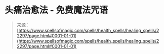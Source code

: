 <!--yml

category: 未分类

date: 2024-06-12 19:06:28

-->

# 头痛治愈法 - 免费魔法咒语

> 来源：[https://www.spellsofmagic.com/spells/health_spells/healing_spells/22297/page.html#0001-01-01](https://www.spellsofmagic.com/spells/health_spells/healing_spells/22297/page.html#0001-01-01)

